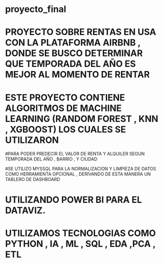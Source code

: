 # proyecto_final

# PROYECTO SOBRE RENTAS EN USA CON LA PLATAFORMA AIRBNB , DONDE SE BUSCO DETERMINAR QUE TEMPORADA DEL AÑO ES MEJOR AL MOMENTO DE RENTAR

# ESTE PROYECTO CONTIENE  ALGORITMOS DE MACHINE LEARNING (RANDOM FOREST , KNN , XGBOOST) LOS CUALES SE UTILIZARON

#PARA PODER PREDECIR EL VALOR DE RENTA Y ALQUILER SEGUN TEMPORADA DEL AÑO , BARRIO , Y CIUDAD

#SE UTILIZO MYSSQL PARA LA NORMALIZACION Y LIMPIEZA DE DATOS COMO HERRAMIENTA OPCIONAL , DERIVANDO DE ESTA MANERA UN TABLERO DE DASHBOARD

# UTILIZANDO POWER BI PARA EL DATAVIZ.

# UTILIZAMOS TECNOLOGIAS COMO PYTHON , IA , ML , SQL , EDA ,PCA , ETL
